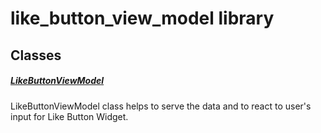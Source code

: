 



# like_button_view_model library











## Classes

##### [LikeButtonViewModel](../view_model_widgets_view_models_like_button_view_model/LikeButtonViewModel-class.md)



LikeButtonViewModel class helps to serve the data and
to react to user's input for Like Button Widget.















